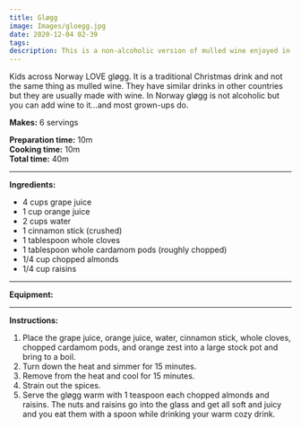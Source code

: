 ```yaml
---
title: Gløgg
image: Images/gloegg.jpg
date: 2020-12-04 02-39
tags: 
description: This is a non-alcoholic version of mulled wine enjoyed in Norway during the winter holidays.
---
```

Kids across Norway LOVE gløgg. It is a traditional Christmas drink and not the same thing as mulled wine. They have similar drinks in other countries but they are usually made with wine. In Norway gløgg is not alcoholic but you can add wine to it…and most grown-ups do.

**Makes:** 6 servings

**Preparation time:** 10m  
**Cooking time:** 10m  
**Total time:** 40m

---

**Ingredients:**

- 4 cups grape juice
- 1 cup orange juice
- 2 cups water
- 1 cinnamon stick (crushed)
- 1 tablespoon whole cloves
- 1 tablespoon whole cardamom pods (roughly chopped)
- 1/4  cup chopped almonds
- 1/4  cup raisins


---

**Equipment:** 

---

**Instructions:**

1. Place the grape juice, orange juice, water, cinnamon stick, whole cloves, chopped cardamom pods, and orange zest into a large stock pot and bring to a boil.
1. Turn down the heat and simmer for 15 minutes. 
1. Remove from the heat and cool for 15 minutes.
1. Strain out the spices. 
1. Serve the gløgg warm with 1 teaspoon each chopped almonds and raisins. The nuts and raisins go into the glass and get all soft and juicy and you eat them with a spoon while drinking your warm cozy drink.

